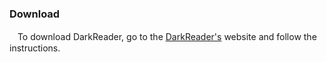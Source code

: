 <h3>Download</h3>
<p>ㅤTo download DarkReader, go to the <a href="https://sleezzi.github.io" target="_blank">DarkReader's</a> website
 and follow the instructions.</p>